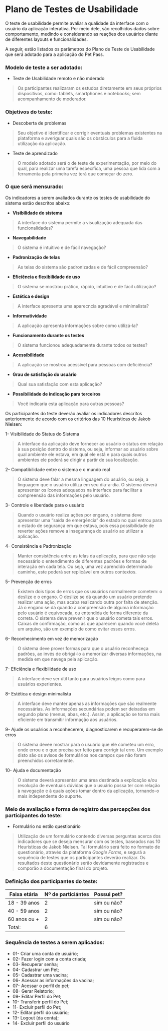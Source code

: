 # Plano de Testes de Usabilidade

O teste de usabilidade permite avaliar a qualidade da interface com o usuário da aplicação interativa. Por meio dele, são recolhidos dados sobre comportamento, medindo e considerando as reações dos usuários diante de diferentes layouts e funcionalidades.

A seguir, estão listados os parâmetros do Plano de Teste de Usabilidade que será adotado para a aplicação do Pet Pass.

### Modelo de teste a ser adotado:

- Teste de Usabilidade remoto e não mderado
 > Os participantes realizaram os estudos diretamente em seus próprios dispositivos, como: tablets, smartphones e notebooks; sem acompanhamento de moderador.

### Objetivos do teste:

- Descoberta de problemas
 >  Seu objetivo é identificar e corrigir eventuais problemas existentes na plataforma e averiguar quais são os obstáculos para a fluida utilização da aplicação.
- Teste de aprendizado
 >  O modelo adotado será o de teste de experimentação, por meio do qual, para realizar uma tarefa específica, uma pessoa que lida com a ferramenta pela primeira vez terá que começar do zero.

### O que será mensurado:

 Os indicadores a serem avaliados durante os testes de usabilidade do sistema estão descritos abaixo:
 
- **Visibilidade do sistema** 
 > A interface do sistema permite a visualização adequada das funcionalidades?
- **Navegabilidade** 
 > O sistema é intuitivo e de fácil navegação?
- **Padronização de telas**
 > As telas do sistema são padronizadas e de fácil compreensão?
- **Eficiência e flexibilidade de uso** 
 > O sistema se mostrou prático, rápido, intuitivo e de fácil utilização?
- **Estética e design**
 > A interface apresenta uma aparecncia agradável e minimalista?
- **Informatividade** 
 > A aplicação apresenta informações sobre como utilizá-la?
- **Funcionamento durante os testes** 
 > O sistema funcionou adequadamente durante todos os testes?
- **Acessibilidade** 
 > A aplicação se mostrou acessível para pessoas com deficiência?
- **Grau de satisfação do usuário** 
 > Qual sua satisfação com esta aplicação?
- **Possibilidade de indicação para terceiros** 
 > Você indicaria esta aplicação para outras pessoas?
  
Os participantes do teste deverão avaliar os indicadores descritos anteriormente de acordo com os critérios das 10 Heurísticas de Jakob Nielsen:

1- Visibilidade do Status do Sistema
 > A interface da aplicação deve fornecer ao usuário o status em relação à sua posição dentro do sistema, ou seja, informar ao usuário sobre qual ambiente ele estava, em qual ele está e para quais outros ambientes ele poderá se dirigir a partir de sua localização.

2- Compatibilidade entre o sistema e o mundo real
 > O sistema deve falar a mesma linguagem do usuário, ou seja, a linguagem que o usuário utiliza em seu dia-a-dia.
 > O sistema deverá apresentar os ícones adequados na interface para facilitar a compreensão das informações pelo usuário.

3- Controle e liberdade para o usuário
 > Quando o usuário realiza ações por engano, o sistema deve apresentar uma “saída de emergência” do estado no qual entrou para o estado de segurança em que estava, pois essa possibilidade de reverter ações remove a insegurança do usuário ao utilizar a aplicação.

4- Consistência e Padronização
 > Manter consistência entre as telas da aplicação, para que não seja necessário o entendimento de diferentes padrões e formas de interação em cada tela. Ou seja, uma vez aprendido determinado caminho, este poderá ser replicável em outros contextos.

5- Prevenção de erros
 > Existem dois tipos de erros que os usuários normalmente cometem: o deslize e o engano. O deslize se dá quando um usuário pretende realizar uma ação, mas acaba realizando outra por falta de atenção. Já o engano se dá quando a compreensão de alguma informação pelo usuário é equivocada, ou entendida de forma diferente da correta.
 > O sistema deve prevenir que o usuário cometa tais erros. Caixas de confirmação, como as que aparecem quando você deleta um arquivo, são um exemplo de como evitar esses erros.

6- Reconhecimento em vez de memorização
 > O sistema deve prover formas para que o usuário reconheceça padrões, ao invés de obrigá-lo a memorizar diversas informações, na medida em que navega pela aplicação.

7- Eficiência e flexibilidade de uso
 > A interface deve ser útil tanto para usuários leigos como para usuários experientes.

8- Estética e design minimalista
 > A interface deve manter apenas as informações que são realmente necessárias. As informações secundárias podem ser deixadas em segundo plano (menus, abas, etc.). Assim, a aplicação se torna mais eficiente em transmitir informação aos usuários.

9- Ajude os usuários a reconhecerem, diagnosticarem e recuperarem-se de erros
 > O sistema devee mostrar para o usuário que ele cometeu um erro, onde errou e o que precisa ser feito para corrigir tal erro.
 > Um exemplo disto são os avisos de formulários nos campos que não foram preenchidos corretamente.

10- Ajuda e documentação
 > O sistema deverá apresentar uma área destinada a explicação e/ou resolução de eventuais dúvidas que o usuário possa ter com relação à navegação e à quais ações tomar dentro da aplicação, tornando-o mais independente do suporte.

### Meio de avaliação e forma de registro das percepções dos participantes do teste:

- Formulário no estilo questionário
 > Utilização de um formulário contendo diversas perguntas acerca dos indicadores que se deseja mensurar com os testes, baseados nas 10 Heurísticas de Jakob Nielsen. Tal formulário será feito no formato de questionário, através da plataforma *Google Forms*, e segurá a sequência de testes que os participantes deverão realizar. 
 > Os resultados deste questionário serão devidamente registrados e comporão a documentação final do projeto.

### Definição dos participantes do teste:

| Faixa etária | Nº de particiántes |	Possui pet? |
|--------------|--------------------|-------------|
| 18 - 39 anos | 2 | sim ou não? |
| 40 - 59 anos | 2 | sim ou não? |
| 60 anos ou + | 2 | sim ou não? |
| Total: | 6 |  |  |

### Sequência de testes a serem aplicados:

- 01- Criar uma conta de usuário;
- 02- Fazer login com a conta criada;
- 03- Recuperar senha;
- 04- Cadastrar um Pet;
- 05- Cadastrar uma vacina;
- 06- Acessar as informações da vacina;
- 07- Acessar o perfil do pet; 
- 08- Gerar Relatorio;
- 09- Editar Perfil do Pet;
- 10- Transferir perfil do Pet;
- 11- Excluir perfil do Pet;
- 12- Editar perfil do usuário;
- 13- Logout (da conta);
- 14- Excluir perfil do usuário


